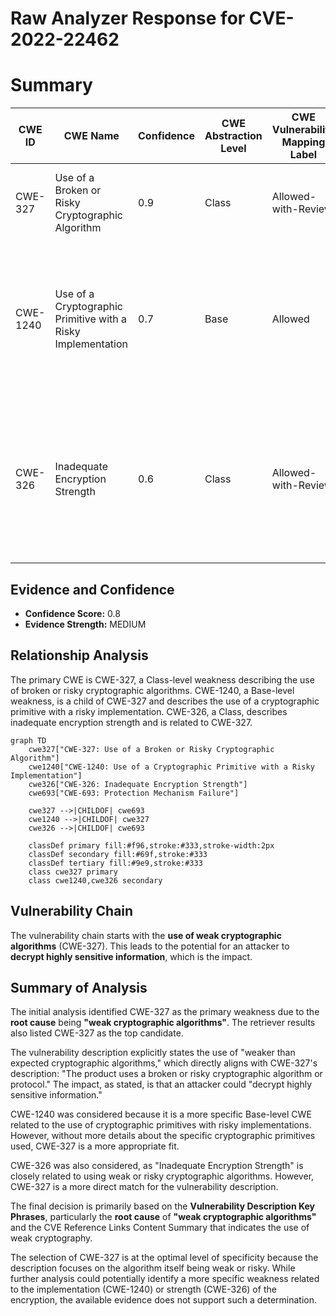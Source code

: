 # Raw Analyzer Response for CVE-2022-22462

# Summary
| CWE ID | CWE Name | Confidence | CWE Abstraction Level | CWE Vulnerability Mapping Label | CWE-Vulnerability Mapping Notes |
|---|---|---|---|---|---|
| CWE-327 | Use of a Broken or Risky Cryptographic Algorithm | 0.9 | Class | Allowed-with-Review | Primary CWE. The product uses weaker than expected cryptographic algorithms. |
| CWE-1240 | Use of a Cryptographic Primitive with a Risky Implementation | 0.7 | Base | Allowed | Secondary Candidate. The vulnerability description indicates the use of a potentially risky cryptographic implementation, but it does not provide specific details. |
| CWE-326 | Inadequate Encryption Strength | 0.6 | Class | Allowed-with-Review | Secondary Candidate. This CWE is related to using encryption that is not strong enough, which aligns with the description of weaker than expected cryptographic algorithms. |

## Evidence and Confidence

*   **Confidence Score:** 0.8
*   **Evidence Strength:** MEDIUM

## Relationship Analysis
The primary CWE is CWE-327, a Class-level weakness describing the use of broken or risky cryptographic algorithms. CWE-1240, a Base-level weakness, is a child of CWE-327 and describes the use of a cryptographic primitive with a risky implementation. CWE-326, a Class, describes inadequate encryption strength and is related to CWE-327.

```mermaid
graph TD
    cwe327["CWE-327: Use of a Broken or Risky Cryptographic Algorithm"]
    cwe1240["CWE-1240: Use of a Cryptographic Primitive with a Risky Implementation"]
    cwe326["CWE-326: Inadequate Encryption Strength"]
    cwe693["CWE-693: Protection Mechanism Failure"]

    cwe327 -->|CHILDOF| cwe693
    cwe1240 -->|CHILDOF| cwe327
    cwe326 -->|CHILDOF| cwe693
    
    classDef primary fill:#f96,stroke:#333,stroke-width:2px
    classDef secondary fill:#69f,stroke:#333
    classDef tertiary fill:#9e9,stroke:#333
    class cwe327 primary
    class cwe1240,cwe326 secondary
```

## Vulnerability Chain
The vulnerability chain starts with the **use of weak cryptographic algorithms** (CWE-327). This leads to the potential for an attacker to **decrypt highly sensitive information**, which is the impact.

## Summary of Analysis
The initial analysis identified CWE-327 as the primary weakness due to the **root cause** being **"weak cryptographic algorithms"**. The retriever results also listed CWE-327 as the top candidate.

The vulnerability description explicitly states the use of "weaker than expected cryptographic algorithms," which directly aligns with CWE-327's description: "The product uses a broken or risky cryptographic algorithm or protocol." The impact, as stated, is that an attacker could "decrypt highly sensitive information."

CWE-1240 was considered because it is a more specific Base-level CWE related to the use of cryptographic primitives with risky implementations. However, without more details about the specific cryptographic primitives used, CWE-327 is a more appropriate fit.

CWE-326 was also considered, as "Inadequate Encryption Strength" is closely related to using weak or risky cryptographic algorithms. However, CWE-327 is a more direct match for the vulnerability description.

The final decision is primarily based on the **Vulnerability Description Key Phrases**, particularly the **root cause** of **"weak cryptographic algorithms"** and the CVE Reference Links Content Summary that indicates the use of weak cryptography.

The selection of CWE-327 is at the optimal level of specificity because the description focuses on the algorithm itself being weak or risky. While further analysis could potentially identify a more specific weakness related to the implementation (CWE-1240) or strength (CWE-326) of the encryption, the available evidence does not support such a determination.